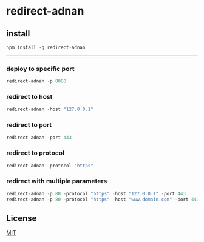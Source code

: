 # redirect-adnan

## install
```javascript
npm install -g redirect-adnan
```
<hr>

### deploy to specific port
```javascript
redirect-adnan -p 8080
```

### redirect to host
```javascript
redirect-adnan -host "127.0.0.1"
```

### redirect to port
```javascript
redirect-adnan -port 443
```

### redirect to protocol
```javascript
redirect-adnan -protocol "https"
```

### redirect with multiple parameters
```javascript
redirect-adnan -p 80 -protocol "https" -host "127.0.0.1" -port 443
redirect-adnan -p 80 -protocol "https" -host "www.domain.com" -port 443
```

## License

  [MIT](LICENSE)
